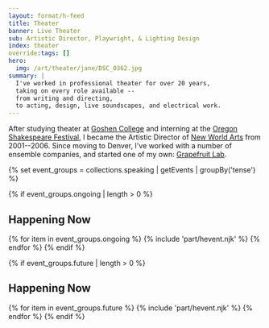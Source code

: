 ```yaml
---
layout: format/h-feed
title: Theater
banner: Live Theater
sub: Artistic Director, Playwright, & Lighting Design
index: theater
override:tags: []
hero:
  img: /art/theater/jane/DSC_0362.jpg
summary: |
  I've worked in professional theater for over 20 years,
  taking on every role available --
  from writing and directing,
  to acting, design, live soundscapes, and electrical work.
---
```


After studying theater at
[Goshen College](/education/goshen/)
and interning at the
[Oregon Shakespeare Festival](/education/osf/),
I became the Artistic Director
of [New World Arts](/orgs/new-world-arts/)
from 2001--2006.
Since moving to Denver,
I've worked with a number of ensemble companies,
and started one of my own:
[Grapefruit Lab](/orgs/grapefruit-lab/).

{% set event_groups = collections.speaking | getEvents | groupBy('tense') %}

{% if event_groups.ongoing | length > 0 %}
  <h2>Happening Now</h2>
  {% for item in event_groups.ongoing %}
    {% include 'part/hevent.njk' %}
  {% endfor %}
{% endif %}

{% if event_groups.future | length > 0 %}
  <h2>Happening Now</h2>
  {% for item in event_groups.future %}
    {% include 'part/hevent.njk' %}
  {% endfor %}
{% endif %}

